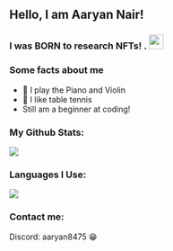 
## Hello, I am Aaryan Nair!
### I was **BORN** to research NFTs! . <img src="https://camo.githubusercontent.com/ce1fd41d44bdf48f3f738661fef2983847fa959ebf80b9b03639c26b8d4e322f/68747470733a2f2f63646e2e646973636f72646170702e636f6d2f656d6f6a69732f3538353635393237303736373537353034302e6769663f763d31" width="26px" style="position: relative;align: left;">

### Some facts about me
-   🎵 I play the Piano and Violin
-   🏓 I like table tennis
-   Still am a beginner at coding!

### My Github Stats:
<img src="https://github-readme-stats.vercel.app/api?username=WDG2011&show_icons=true&locale=en&theme=default&layout=compact">

### Languages I Use:
<img src="https://github-readme-stats.vercel.app/api/top-langs?username=WDG2011&show_icons=true&locale=en&layout=compact&theme=default">


### Contact me:
Discord: aaryan8475  😁
